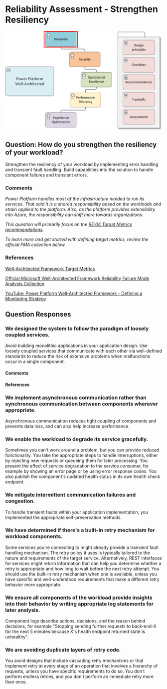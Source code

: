 # Reliability Assessment - Strengthen Resiliency
![](./img/well-architected-hub.png)
## Question: How do you strengthen the resiliency of your workload?

Strengthen the resiliency of your workload by implementing error handling and transient fault handling. Build capabilities into the solution to handle component failures and transient errors.

### Comments
*Power Platform handles most of the infrastructure needed to run its services. That said it is a shared responsibility based on the workloads and strain applied to the platform. Also, as the platform provides extensibility into Azure, the responsibility can shift more towards organizations.* 

*This question will primarily focus on the [RE:04 Target Metrics recommendations](https://learn.microsoft.com/en-us/power-platform/well-architected/reliability/metrics).*

*To learn more and get started with defining target metrics, review the official FMA collection below.*

### References
[Well-Architected Framework Target Metrics](https://learn.microsoft.com/en-us/azure/well-architected/reliability/metrics)

[Official Microsoft Well-Architected Framework Reliability Failure Mode Analysis Collection](https://learn.microsoft.com/en-us/collections/138f02j4p0ge0?&sharingId=37BA9080B82744F0)

[YouTube: Power Platform Well-Architected Framework - Defining a Monitoring Strategy](https://www.youtube.com/watch?v=AvoD66ItJv4)

## Question Responses

### We designed the system to follow the paradigm of loosely coupled services.
Avoid building monolithic applications in your application design. Use loosely coupled services that communicate with each other via well-defined standards to reduce the risk of extensive problems when malfunctions occur in a single component.
#### Comments


#### References

### We implement asynchronous communication rather than synchronous communication between components wherever appropriate.
Asynchronous communication reduces tight coupling of components and prevents data loss, and can also help increase performance.

### We enable the workload to degrade its service gracefully.
Sometimes you can't work around a problem, but you can provide reduced functionality. You take the appropriate steps to handle interruptions, either by rejecting new requests or queueing them for later processing. You present the effect of service degradation to the service consumer, for example by showing an error page or by using error response codes. You also publish the component's updated health status in its own health check endpoint.

### We mitigate intermittent communication failures and congestion.
To handle transient faults within your application implementation, you implemented the appropriate self-preservation methods.

### We have determined if there's a built-in retry mechanism for workload components.
Some services you're connecting to might already provide a transient fault handling mechanism. The retry policy it uses is typically tailored to the nature and requirements of the target service. Alternatively, REST interfaces for services might return information that can help you determine whether a retry is appropriate and how long to wait before the next retry attempt. You should use the built-in retry mechanism when one is available, unless you have specific and well-understood requirements that make a different retry behavior more appropriate.

### We ensure all components of the workload provide insights into their behavior by writing appropriate log statements for later analysis.
Component logs describe actions, decisions, and the reason behind decisions, for example "Stopping sending further requests to back-end-X for the next 5 minutes because X's health endpoint returned state is unhealthy".

### We are avoiding duplicate layers of retry code.
You avoid designs that include cascading retry mechanisms or that implement retry at every stage of an operation that involves a hierarchy of requests, unless you have specific requirements to do so. You don't perform endless retries, and you don't perform an immediate retry more than once.